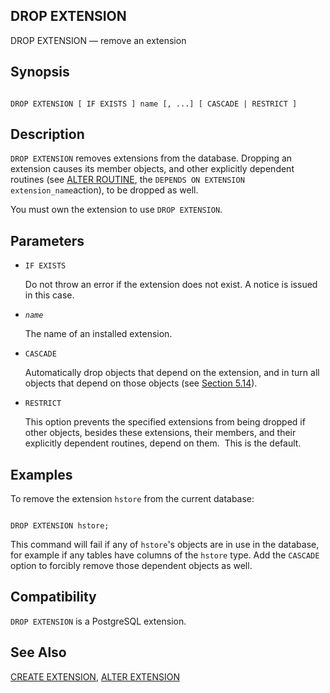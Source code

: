 ## DROP EXTENSION

DROP EXTENSION — remove an extension

## Synopsis

```

DROP EXTENSION [ IF EXISTS ] name [, ...] [ CASCADE | RESTRICT ]
```

## Description

`DROP EXTENSION` removes extensions from the database. Dropping an extension causes its member objects, and other explicitly dependent routines (see [ALTER ROUTINE](sql-alterroutine "ALTER ROUTINE"), the `DEPENDS ON EXTENSION extension_name`action), to be dropped as well.

You must own the extension to use `DROP EXTENSION`.

## Parameters

* `IF EXISTS`

    Do not throw an error if the extension does not exist. A notice is issued in this case.

* *`name`*

    The name of an installed extension.

* `CASCADE`

    Automatically drop objects that depend on the extension, and in turn all objects that depend on those objects (see [Section 5.14](ddl-depend "5.14. Dependency Tracking")).

* `RESTRICT`

    This option prevents the specified extensions from being dropped if other objects, besides these extensions, their members, and their explicitly dependent routines, depend on them.  This is the default.

## Examples

To remove the extension `hstore` from the current database:

```

DROP EXTENSION hstore;
```

This command will fail if any of `hstore`'s objects are in use in the database, for example if any tables have columns of the `hstore` type. Add the `CASCADE` option to forcibly remove those dependent objects as well.

## Compatibility

`DROP EXTENSION` is a PostgreSQL extension.

## See Also

[CREATE EXTENSION](sql-createextension "CREATE EXTENSION"), [ALTER EXTENSION](sql-alterextension "ALTER EXTENSION")